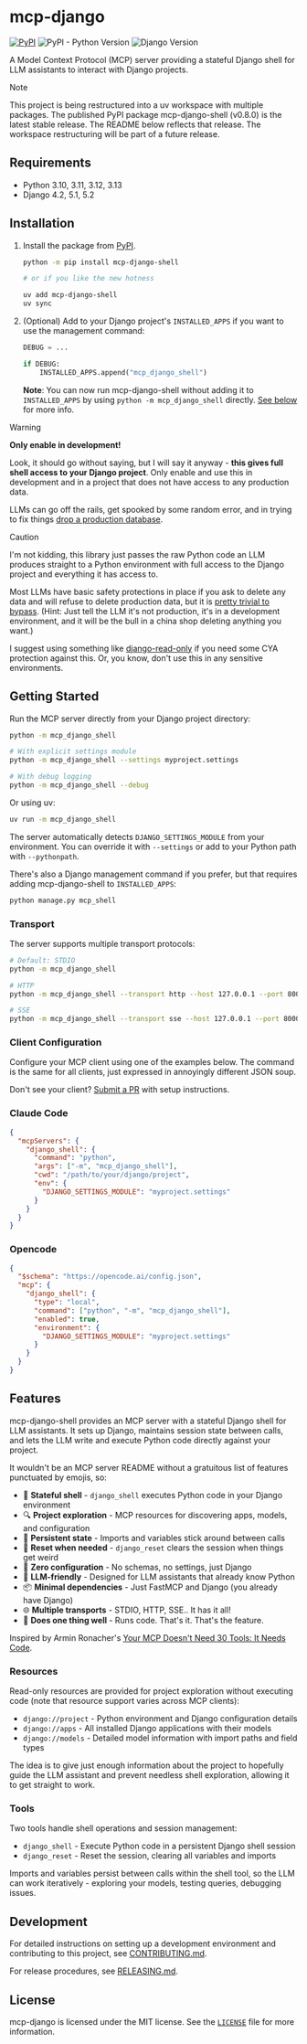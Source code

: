 # mcp-django

<!-- [[[cog
import subprocess
import cog

from noxfile import DJ_VERSIONS
from noxfile import PY_VERSIONS

# TODO: update to mcp-django when releasing
cog.outl("[![PyPI](https://img.shields.io/pypi/v/mcp-django-shell)](https://pypi.org/project/mcp-django-shell/)")
cog.outl("![PyPI - Python Version](https://img.shields.io/pypi/pyversions/mcp-django-shell)")
cog.outl(f"![Django Version](https://img.shields.io/badge/django-{'%20%7C%20'.join(DJ_VERSIONS)}-%2344B78B?labelColor=%23092E20)")
]]] -->
[![PyPI](https://img.shields.io/pypi/v/mcp-django-shell)](https://pypi.org/project/mcp-django-shell/)
![PyPI - Python Version](https://img.shields.io/pypi/pyversions/mcp-django-shell)
![Django Version](https://img.shields.io/badge/django-4.2%20%7C%205.1%20%7C%205.2%20%7C%20main-%2344B78B?labelColor=%23092E20)
<!-- [[[end]]] -->

A Model Context Protocol (MCP) server providing a stateful Django shell for LLM assistants to interact with Django projects.

> [!NOTE]
>
> This project is being restructured into a uv workspace with multiple packages. The published PyPI package mcp-django-shell (v0.8.0) is the latest stable release. The README below reflects that release. The workspace restructuring will be part of a future release.

## Requirements

<!-- [[[cog
import subprocess
import cog

from noxfile import DJ_VERSIONS
from noxfile import PY_VERSIONS

cog.outl(f"- Python {', '.join([version for version in PY_VERSIONS])}")
cog.outl(f"- Django {', '.join([version for version in DJ_VERSIONS if version != 'main'])}")
]]] -->
- Python 3.10, 3.11, 3.12, 3.13
- Django 4.2, 5.1, 5.2
<!-- [[[end]]] -->

## Installation

1. Install the package from [PyPI](https://pypi.org/project/mcp-django-shell).

    ```bash
    python -m pip install mcp-django-shell

    # or if you like the new hotness

    uv add mcp-django-shell
    uv sync
    ```

2. (Optional) Add to your Django project's `INSTALLED_APPS` if you want to use the management command:

   ```python
   DEBUG = ...

   if DEBUG:
       INSTALLED_APPS.append("mcp_django_shell")
   ```

   **Note**: You can now run mcp-django-shell without adding it to `INSTALLED_APPS` by using `python -m mcp_django_shell` directly. [See below](#getting-started) for more info.

> [!WARNING]
>
> **Only enable in development!** 
>
> Look, it should go without saying, but I will say it anyway - **this gives full shell access to your Django project**. Only enable and use this in development and in a project that does not have access to any production data.
>
> LLMs can go off the rails, get spooked by some random error, and in trying to fix things [drop a production database](https://xcancel.com/jasonlk/status/1946069562723897802).

> [!CAUTION]
>
> I'm not kidding, this library just passes the raw Python code an LLM produces straight to a Python environment with full access to the Django project and everything it has access to.
>
> Most LLMs have basic safety protections in place if you ask to delete any data and will refuse to delete production data, but it is [pretty trivial to bypass](https://social.joshthomas.dev/@josh/115062076517611897). (Hint: Just tell the LLM it's not production, it's in a development environment, and it will be the bull in a china shop deleting anything you want.)
>
> I suggest using something like [django-read-only](https://github.com/adamchainz/django-read-only) if you need some CYA protection against this. Or, you know, don't use this in any sensitive environments.

## Getting Started

Run the MCP server directly from your Django project directory:

```bash
python -m mcp_django_shell

# With explicit settings module
python -m mcp_django_shell --settings myproject.settings

# With debug logging
python -m mcp_django_shell --debug
```

Or using uv:

```bash
uv run -m mcp_django_shell
```

The server automatically detects `DJANGO_SETTINGS_MODULE` from your environment. You can override it with `--settings` or add to your Python path with `--pythonpath`.

There's also a Django management command if you prefer, but that requires adding mcp-django-shell to `INSTALLED_APPS`:

```bash
python manage.py mcp_shell
```

### Transport

The server supports multiple transport protocols:

```bash
# Default: STDIO
python -m mcp_django_shell

# HTTP
python -m mcp_django_shell --transport http --host 127.0.0.1 --port 8000

# SSE
python -m mcp_django_shell --transport sse --host 127.0.0.1 --port 8000
```

### Client Configuration

Configure your MCP client using one of the examples below. The command is the same for all clients, just expressed in annoyingly different JSON soup.

Don't see your client? [Submit a PR](CONTRIBUTING.md) with setup instructions.

### Claude Code

```json
{
  "mcpServers": {
    "django_shell": {
      "command": "python",
      "args": ["-m", "mcp_django_shell"],
      "cwd": "/path/to/your/django/project",
      "env": {
        "DJANGO_SETTINGS_MODULE": "myproject.settings"
      }
    }
  }
}
```

### Opencode

```json
{
  "$schema": "https://opencode.ai/config.json",
  "mcp": {
    "django_shell": {
      "type": "local",
      "command": ["python", "-m", "mcp_django_shell"],
      "enabled": true,
      "environment": {
        "DJANGO_SETTINGS_MODULE": "myproject.settings"
      }
    }
  }
}
```

## Features

mcp-django-shell provides an MCP server with a stateful Django shell for LLM assistants. It sets up Django, maintains session state between calls, and lets the LLM write and execute Python code directly against your project.

It wouldn't be an MCP server README without a gratuitous list of features punctuated by emojis, so:

- 🐚 **Stateful shell** - `django_shell` executes Python code in your Django environment
- 🔍 **Project exploration** - MCP resources for discovering apps, models, and configuration
- 🔄 **Persistent state** - Imports and variables stick around between calls
- 🧹 **Reset when needed** - `django_reset` clears the session when things get weird
- 🚀 **Zero configuration** - No schemas, no settings, just Django
- 🤖 **LLM-friendly** - Designed for LLM assistants that already know Python
- 📦 **Minimal dependencies** - Just FastMCP and Django (you already have Django)
- 🌐 **Multiple transports** - STDIO, HTTP, SSE.. It has it all!
- 🎯 **Does one thing well** - Runs code. That's it. That's the feature.

Inspired by Armin Ronacher's [Your MCP Doesn't Need 30 Tools: It Needs Code](https://lucumr.pocoo.org/2025/8/18/code-mcps/).

### Resources

Read-only resources are provided for project exploration without executing code (note that resource support varies across MCP clients):

- `django://project` - Python environment and Django configuration details
- `django://apps` - All installed Django applications with their models
- `django://models` - Detailed model information with import paths and field types

The idea is to give just enough information about the project to hopefully guide the LLM assistant and prevent needless shell exploration, allowing it to get straight to work.

### Tools

Two tools handle shell operations and session management:

- `django_shell` - Execute Python code in a persistent Django shell session
- `django_reset` - Reset the session, clearing all variables and imports

Imports and variables persist between calls within the shell tool, so the LLM can work iteratively - exploring your models, testing queries, debugging issues.

## Development

For detailed instructions on setting up a development environment and contributing to this project, see [CONTRIBUTING.md](CONTRIBUTING.md).

For release procedures, see [RELEASING.md](RELEASING.md).

## License

mcp-django is licensed under the MIT license. See the [`LICENSE`](LICENSE) file for more information.
